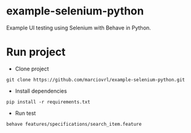 # example-selenium-python
Example UI testing using Selenium with Behave in Python.

# Run project
- Clone project
```
git clone https://github.com/marciovrl/example-selenium-python.git
```

- Install dependencies
```
pip install -r requirements.txt
```

- Run test
```
behave features/specifications/search_item.feature
```